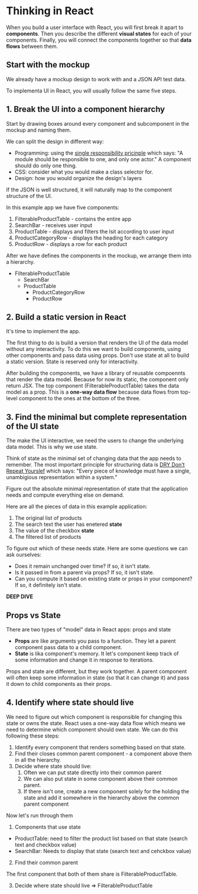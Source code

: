 # Thinking in React

When you build a user interface with React, you will first break it apart to **components**.
Then you describe the different **visual states** for each of your components.
Finally, you will connect the components together so that **data flows** between them.

## Start with the mockup

We already have a mockup design to work with and a JSON API test data.

To implementa UI in React, you will usually follow the same five steps.

## 1. Break the UI into a component hierarchy

Start by drawing boxes around every component and subcomponent in the mockup and naming them.

We can split the design in different way:

- Programming: using the [single responsibility pricinple](https://en.wikipedia.org/wiki/Single_responsibility_principle) which says: "A module should be responsible to one, and only one actor." A component should do only one thing.
- CSS: consider what you would make a class selector for.
- Design: how you would organize the design's layers

If the JSON is well structured, it will naturally map to the component structure of the UI.

In this example app we have five components:

1. FilterableProductTable - contains the entire app
2. SearchBar - receives user input
3. ProductTable - displays and filters the lsit according to user input
4. ProductCategoryRow - displays the heading for each category
5. ProductRow - displays a row for each product

After we have defines the components in the mockup, we arrange them into a hierarchy.

- FilterableProductTable
  - SearchBar
  - ProductTable
    - ProductCategoryRow
    - ProductRow

## 2. Build a static version in React

It's time to implement the app.

The first thing to do is build a version that renders the UI of the data model without any interactivity. To do this we want to build components, using other components and pass data using props. Don't use state at all to build a static version. State is reserved only for interactivity.

After building the components, we have a library of reusable compoennts that render the data model.
Because for now its static, the component only return JSX. The top component (FilterableProductTable) takes the data model as a prop.
This is a **one-way data flow** because data flows from top-level component to the ones at the bottom of the three.

## 3. Find the minimal but complete representation of the UI state

The make the UI interactive, we need the users to change the underlying data model. This is why we use state.

Think of state as the minimal set of changing data that the app needs to remember. The most important principle for structuring data
is [DRY Don't Repeat Yourslef](https://en.wikipedia.org/wiki/Don%27t_repeat_yourself) which says:
"Every piece of knowledge must have a single, unambigious representation within a system."

Figure out the absolute minimal representation of state that the application needs and compute everything else on demand.

Here are all the pieces of data in this example application:

1. The original list of products
2. The search text the user has enetered **state**
3. The value of the checkbox **state**
4. The filtered list of products

To figure out which of these needs state. Here are some questions we can ask ourselves:

- Does it remain unchanged over time? If so, it isn't state.
- Is it passed in from a parent via props? If so, it isn't state.
- Can you compute it based on existing state or props in your component? If so, it definitely isn't state.

**DEEP DIVE**

## Props vs State

There are two types of "model" data in React apps: props and state

- **Props** are like arguments you pass to a function. They let a parent component pass data to a child component.
- **State** is lika component's memory. It let's component keep track of some information and change it in response
  to iterations.

Props and state are different, but they work together. A parent component will often keep some information in state
(so that it can change it) and pass it down to child components as their props.

## 4. Identify where state should live

We need to figure out which component is responsible for changing this state or owns the state.
React uses a one-way data flow which means we need to determine which component should own state.
We can do this following these steps:

1. Identify every component that renders something based on that state.
2. Find their closes common parent component - a component above them in all the hierarchy.
3. Decide where state should live:
   1. Often we can put state directly into their common parent
   2. We can also put state in some component above their common parent.
   3. If there isn't one, create a new component solely for the holding the state and add it somewhere in the hierarchy above the common parent component

Now let's run through them

1. Components that use state

- ProductTable: need to filter the product list based on that state (search text and checkbox value)
- SearchBar: Needs to display that state (search text and cehckbox value)

2. Find their common parent

The first component that both of them share is FilterableProductTable.

3. Decide where state should live => FilterableProductTable
